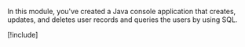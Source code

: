 In this module, you've created a Java console application that creates, updates, and deletes user records and queries the users by using SQL.

[!include[](../../../includes/azure-sandbox-cleanup.md)]